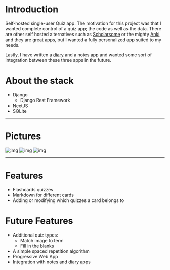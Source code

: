 # Introduction

Self-hosted single-user Quiz app. The motivation for this project was that I wanted complete control of a quiz app; the code as well as the data. There are other self hosted alternatives such as [Scholarsome](https://www.scholarsome.com/) or the mighty [Anki](https://apps.ankiweb.net/) and they are great apps, but I wanted a fully personalized app suited to my needs.

Lastly, I have written a [diary](https://github.com/ncmcodes/diary) and a notes app and wanted some sort of integration between these three apps in the future.

# About the stack

* Django
    * Django Rest Framework
* NextJS
* SQLite

---

# Pictures

![img](https://ncmcodes.com/_next/image?url=%2Fp%2FQUIZZES%2F1.png&w=3840&q=75)
![img](https://ncmcodes.com/_next/image?url=%2Fp%2FQUIZZES%2F2.png&w=3840&q=75])
![img](https://ncmcodes.com/_next/image?url=%2Fp%2FQUIZZES%2F3.png&w=3840&q=75)

---

# Features
* Flashcards quizzes
* Markdown for different cards
* Adding or modifying which quizzes a card belongs to


# Future Features

* Additional quiz types:
  * Match image to term
  * Fill in the blanks
* A simple spaced repetition algorithm
* Progressive Web App
* Integration with notes and diary apps
